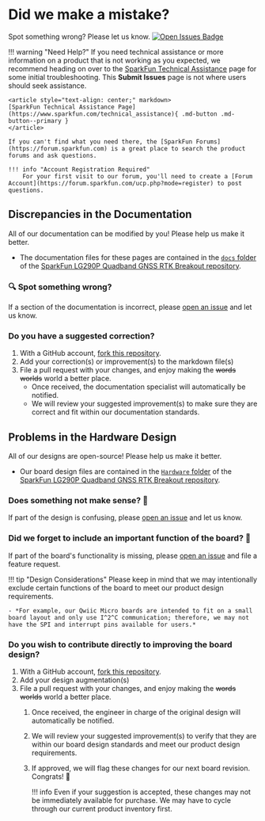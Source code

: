 # Did we make a mistake?

Spot something wrong? Please let us know. [![Open Issues Badge](https://img.shields.io/github/issues/sparkfun/SparkFun_LG290P_Quadband_GNSS_RTK_Breakout.svg)](https://github.com/sparkfun/SparkFun_LG290P_Quadband_GNSS_RTK_Breakout/issues "Issues")

<!-- Technical Assistance Box -->
!!! warning "Need Help?"
	If you need technical assistance or more information on a product that is not working as you expected, we recommend heading on over to the [SparkFun Technical Assistance](https://www.sparkfun.com/technical_assistance) page for some initial troubleshooting. This **Submit Issues** page is not where users should seek assistance.

	<article style="text-align: center;" markdown>
	[SparkFun Technical Assistance Page](https://www.sparkfun.com/technical_assistance){ .md-button .md-button--primary }
	</article>

	If you can't find what you need there, the [SparkFun Forums](https://forum.sparkfun.com) is a great place to search the product forums and ask questions.

	!!! info "Account Registration Required"
		For your first visit to our forum, you'll need to create a [Forum Account](https://forum.sparkfun.com/ucp.php?mode=register) to post questions.


## Discrepancies in the Documentation

All of our documentation can be modified by you! Please help us make it better.

- The documentation files for these pages are contained in the [`docs` folder](https://github.com/sparkfun/SparkFun_LG290P_Quadband_GNSS_RTK_Breakout/tree/main/docs) of the [SparkFun LG290P Quadband GNSS RTK Breakout repository](https://github.com/sparkfun/SparkFun_LG290P_Quadband_GNSS_RTK_Breakout).

### 🔍 Spot something wrong?

If a section of the documentation is incorrect, please [open an issue](https://github.com/sparkfun/SparkFun_LG290P_Quadband_GNSS_RTK_Breakout/issues) and let us know.

### Do you have a suggested correction?

1. With a GitHub account, [fork this repository](https://github.com/sparkfun/SparkFun_LG290P_Quadband_GNSS_RTK_Breakout/fork).
2. Add your correction(s) or improvement(s) to the markdown file(s)
3. File a pull request with your changes, and enjoy making the ~~words~~ ~~worlds~~ world a better place.
	- Once received, the documentation specialist will automatically be notified.
	- We will review your suggested improvement(s) to make sure they are correct and fit within our documentation standards.

## Problems in the Hardware Design

All of our designs are open-source! Please help us make it better.

- Our board design files are contained in the [`Hardware` folder](https://github.com/sparkfun/SparkFun_LG290P_Quadband_GNSS_RTK_Breakout/tree/main/Hardware) of the [SparkFun LG290P Quadband GNSS RTK Breakout repository](https://github.com/sparkfun/SparkFun_LG290P_Quadband_GNSS_RTK_Breakout).

### Does something not make sense? 🤔

If part of the design is confusing, please [open an issue](https://github.com/sparkfun/SparkFun_LG290P_Quadband_GNSS_RTK_Breakout/issues) and let us know.

### Did we forget to include an important function of the board? 🤦

If part of the board's functionality is missing, please [open an issue](https://github.com/sparkfun/SparkFun_LG290P_Quadband_GNSS_RTK_Breakout/issues) and file a feature request.

!!! tip "Design Considerations"
	Please keep in mind that we may intentionally exclude certain functions of the board to meet our product design requirements.

	- *For example, our Qwiic Micro boards are intended to fit on a small board layout and only use I^2^C communication; therefore, we may not have the SPI and interrupt pins available for users.*


### Do you wish to contribute directly to improving the board design?

1. With a GitHub account, [fork this repository](https://github.com/sparkfun/SparkFun_LG290P_Quadband_GNSS_RTK_Breakout/fork).
2. Add your design augmentation(s)
3. File a pull request with your changes, and enjoy making the ~~words~~ ~~worlds~~ world a better place.
	1. Once received, the engineer in charge of the original design will automatically be notified.
	2. We will review your suggested improvement(s) to verify that they are within our board design standards and meet our product design requirements.
	3. If approved, we will flag these changes for our next board revision. Congrats! 🍻

		!!! info
			Even if your suggestion is accepted, these changes may not be immediately available for purchase. We may have to cycle through our current product inventory first.